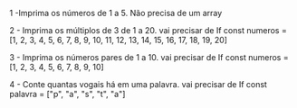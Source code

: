 1 -Imprima os números de 1 a 5.
Não precisa de um array

2 - Imprima os múltiplos de 3 de 1 a 20.
vai precisar de If
const numeros = [1, 2, 3, 4, 5, 6, 7, 8, 9, 10, 11, 12, 13, 14, 15, 16, 17, 18, 19, 20]

3 - Imprima os números pares de 1 a 10.
vai precisar de If
const numeros = [1, 2, 3, 4, 5, 6, 7, 8, 9, 10]

4 - Conte quantas vogais há em uma palavra.
vai precisar de If
const palavra = ["p", "a", "s", "t", "a"]

 